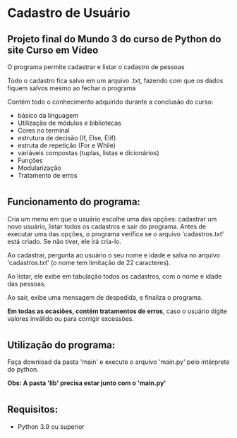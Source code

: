 # Cadastro de Usuário
 
## Projeto final do Mundo 3 do curso de Python do site Curso em Vídeo

O programa permite cadastrar e listar o cadastro de pessoas

Todo o cadastro fica salvo em um arquivo .txt, fazendo com que os dados fiquem salvos mesmo ao fechar o programa

Contém todo o conhecimento adquirido durante a conclusão do curso: 

* básico da linguagem
* Utilização de módulos e bibliotecas
* Cores no terminal
* estrutura de decisão (If, Else, Elif)
* estruta de repetição (For e While)
* variáveis compostas (tuplas, listas e dicionários)
* Funções
* Modularização
* Tratamento de erros

#

## Funcionamento do programa:

Cria um menu em que o usuário escolhe uma das opções: cadastrar um novo usuário, listar todos os cadastros e sair do programa. Antes de executar uma das opções, o programa verifica se o arquivo 'cadastros.txt' está criado. Se não tiver, ele irá cria-lo.

Ao cadastrar, pergunta ao usuário o seu nome e idade e salva no arquivo 'cadastros.txt' (o nome tem limitação de 22 caracteres).

Ao listar, ele exibe em tabulação todos os cadastros, com o nome e idade das pessoas.

Ao sair, exibe uma mensagem de despedida, e finaliza o programa.

<b>Em todas as ocasiões, contém tratamentos de erros</b>, caso o usuário digite valores inválido ou para corrigir excessões.

#

## Utilização do programa:

Faça download da pasta 'main' e execute o arquivo 'main.py' pelo intérprete do python.

**Obs: A pasta 'lib' precisa estar junto com o 'main.py'**

#

## Requisitos:

* Python 3.9 ou superior

